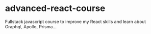 # advanced-react-course
Fullstack javascript course to improve my React skills and learn about Graphql, Apollo, Prisma...
